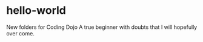 # hello-world
New folders for Coding Dojo
A true beginner with doubts that I will hopefully over come.
